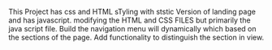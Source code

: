 This Project has css and HTML sTyling with ststic Version  of landing page and has javascript.
modifying the HTML and CSS FILES but primarily the java script file.
 Build the navigation menu will dynamically which based on the sections of the page.
Add functionality to distinguish the section in view.
 
